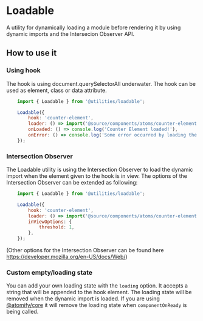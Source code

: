 # Loadable
A utility for dynamically loading a module before rendering it by using dynamic imports and the Intersecion Observer API.

## How to use it

### Using hook
The hook is using document.querySelectorAll underwater. The hook can be used as element, class or data attribute.

```javascript
    import { Loadable } from '@utilities/loadable';

    Loadable({
        hook: 'counter-element',
        loader: () => import('@source/components/atoms/counter-element'),
        onLoaded: () => console.log('Counter Element loaded!'),
        onError: () => console.log('Some error occurred by loading the module!'),
    });
```

### Intersection Observer
The Loadable utility is using the Intersection Observer to load the dynamic import when the element given to the hook is in view. The options of the Intersection Observer can be extended as following:

```javascript
    import { Loadable } from '@utilities/loadable';

    Loadable({
        hook: 'counter-element',
        loader: () => import('@source/components/atoms/counter-element'),
        inViewOptions: {
            threshold: 1,
        },
    });
```
(Other options for the Intersection Observer can be found here https://developer.mozilla.org/en-US/docs/Web/)

### Custom empty/loading state
You can add your own loading state with the `loading` option. It accepts a string that will be appended to the hook element. The loading state will be removed when the dynamic import is loaded. If you are using [@atomify/core](https://www.npmjs.com/package/@atomify/core) it will remove the loading state when `componentOnReady` is being called.